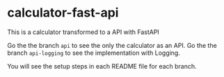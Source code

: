 # calculator-fast-api
This is a calculator transformed to a API with FastAPI

Go the the branch `api` to see the only the calculator as an API.
Go the the branch `api-logging` to see the implementation with Logging.

You will see the setup steps in each README file for each branch.
